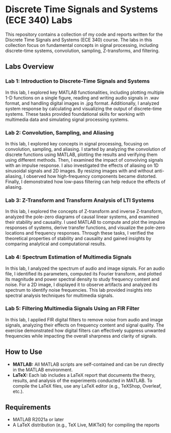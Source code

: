 # Discrete Time Signals and Systems (ECE 340) Labs

This repository contains a collection of my code and reports written for the Discrete Time Signals and Systems (ECE 340) course. The labs in this collection focus on fundamental concepts in signal processing, including discrete-time systems, convolution, sampling, Z-transforms, and filtering.
## Labs Overview
### Lab 1: Introduction to Discrete-Time Signals and Systems

In this lab, I explored key MATLAB functionalities, including plotting multiple 1-D functions on a single figure, reading and writing audio signals in .wav format, and handling digital images in .jpg format. Additionally, I analyzed system response by calculating and visualizing the output of discrete-time systems. These tasks provided foundational skills for working with multimedia data and simulating signal processing systems.
### Lab 2: Convolution, Sampling, and Aliasing

In this lab, I explored key concepts in signal processing, focusing on convolution, sampling, and aliasing. I started by analyzing the convolution of discrete functions using MATLAB, plotting the results and verifying them using different methods. Then, I examined the impact of convolving signals with an impulse response. I also investigated the effects of aliasing on 1D sinusoidal signals and 2D images. By resizing images with and without anti-aliasing, I observed how high-frequency components became distorted. Finally, I demonstrated how low-pass filtering can help reduce the effects of aliasing.
### Lab 3: Z-Transform and Transform Analysis of LTI Systems

In this lab, I explored the concepts of Z-transform and inverse Z-transform, analyzed the pole-zero diagrams of causal linear systems, and examined their stability and causality. I used MATLAB to compute and plot the impulse responses of systems, derive transfer functions, and visualize the pole-zero locations and frequency responses. Through these tasks, I verified the theoretical properties of stability and causality and gained insights by comparing analytical and computational results.

### Lab 4: Spectrum Estimation of Multimedia Signals

In this lab, I analyzed the spectrum of audio and image signals. For an audio file, I identified its parameters, computed its Fourier transform, and plotted its magnitude and power spectral density to study frequency content and noise. For a 2D image, I displayed it to observe artifacts and analyzed its spectrum to identify noise frequencies. This lab provided insights into spectral analysis techniques for multimedia signals.
### Lab 5: Filtering Multimedia Signals Using an FIR Filter

In this lab, I applied FIR digital filters to remove noise from audio and image signals, analyzing their effects on frequency content and signal quality. The exercise demonstrated how digital filters can effectively suppress unwanted frequencies while impacting the overall sharpness and clarity of signals.
## How to Use

- **MATLAB:** All MATLAB scripts are self-contained and can be run directly in the MATLAB environment.
- **LaTeX:** Each lab includes a LaTeX report that documents the theory, results, and analysis of the experiments conducted in MATLAB. To compile the LaTeX files, use any LaTeX editor (e.g., TeXShop, Overleaf, etc.).

## Requirements
- MATLAB R2021a or later
- A LaTeX distribution (e.g., TeX Live, MiKTeX) for compiling the reports
